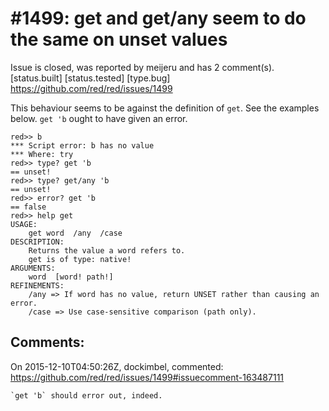 
#1499: get and get/any seem to do the same on unset values
================================================================================
Issue is closed, was reported by meijeru and has 2 comment(s).
[status.built] [status.tested] [type.bug]
<https://github.com/red/red/issues/1499>

This behaviour seems to be against the definition of `get`. See the examples below. `get 'b` ought to have given an error.

```
red>> b
*** Script error: b has no value
*** Where: try
red>> type? get 'b
== unset!
red>> type? get/any 'b
== unset!
red>> error? get 'b
== false
red>> help get
USAGE:
    get word  /any  /case
DESCRIPTION:
    Returns the value a word refers to.
    get is of type: native!
ARGUMENTS:
    word  [word! path!]
REFINEMENTS:
    /any => If word has no value, return UNSET rather than causing an error.
    /case => Use case-sensitive comparison (path only).
```



Comments:
--------------------------------------------------------------------------------

On 2015-12-10T04:50:26Z, dockimbel, commented:
<https://github.com/red/red/issues/1499#issuecomment-163487111>

    `get 'b` should error out, indeed.

